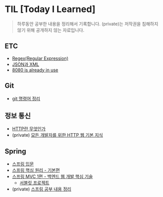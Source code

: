 # TIL [Today I Learned]

> 하루동안 공부한 내용을 정리해서 기록합니다.
> (private)는 저작권을 침해하지 않기 위해 공개하지 않는 자료입니다.

## ETC
+ [Regex(Regular Expression)](./ETC/Regex.md)
+ [JSON과 XML](./ETC/JSONandXML.md)
+ [8080 is already in use](./ETC/used8080.md)

## Git

+ [git 명령어 정리](./Git/git_commands.md)


## 정보 통신

+ [HTTP란 무엇인가](./HTTP/HTTP.md)
+ (private) [모든 개발자를 위한 HTTP 웹 기본 지식](https://github.com/Hoya324/SpringNote/blob/main/HTTP.md)

## Spring

+ [스프링 입문](https://github.com/Hoya324/springStudy)
+ [스프링 핵심 원리 - 기본편](https://github.com/Hoya324/springStudyBasic)
+ [스프링 MVC 1편 - 백엔드 웹 개발 핵심 기술](https://github.com/Hoya324/springMVCStudy)
  - [서블릿 프로젝트](https://github.com/Hoya324/servlet)
+ (private) [스프링 공부 내용 정리](https://github.com/Hoya324/SpringNote)


<!-- 제어,비제어 컴포넌트 -->
